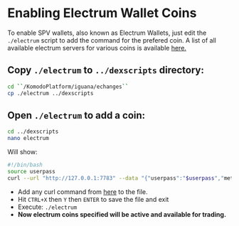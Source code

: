 # Enabling Electrum Wallet Coins

To enable SPV wallets, also known as Electrum Wallets, just edit the `./electrum` script to add the command for the prefered coin. A list of all available electrum servers for various coins is available [here.](../coin-integration/electrum-servers-list.md)

## Copy `./electrum` to `../dexscripts` directory:

```bash
cd ``/KomodoPlatform/iguana/echanges``
cp ./electrum ../dexscripts
```

## Open `./electrum` to add a coin:

```bash
cd ../dexscripts
nano electrum
```

Will show:

```bash
#!/bin/bash
source userpass
curl --url "http://127.0.0.1:7783" --data "{"userpass":"$userpass","method":"electrum","coin":"BTC","ipaddr":"173.212.225.176","port":50001}"
```

- Add any curl command from [here](../coin-integration/electrum-servers-list.md) to the file.
- Hit `CTRL+X` then `Y` then `ENTER` to save the file and exit
- Execute: `./electrum`
- **Now electrum coins specified will be active and available for trading.**
